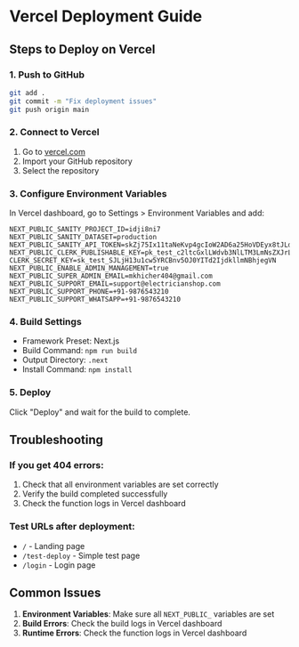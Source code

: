 # Vercel Deployment Guide

## Steps to Deploy on Vercel

### 1. Push to GitHub
```bash
git add .
git commit -m "Fix deployment issues"
git push origin main
```

### 2. Connect to Vercel
1. Go to [vercel.com](https://vercel.com)
2. Import your GitHub repository
3. Select the repository

### 3. Configure Environment Variables
In Vercel dashboard, go to Settings > Environment Variables and add:

```
NEXT_PUBLIC_SANITY_PROJECT_ID=idji8ni7
NEXT_PUBLIC_SANITY_DATASET=production
NEXT_PUBLIC_SANITY_API_TOKEN=skZj75Ix11taNeKvp4gcIoW2AD6a25HoVDEyx8tJLdrE9WfSoYyfpd4eS1dM3uzQIlldURLbRV5BK8zLP6L5UMRApPKtZZkweznSHdoR0XyNdsbkIkKmXG8Ze8Fnh1wtd4uWc8u4cbJouvdYpcjCO6fbADC1s4IpXQoaEIYsJl9juMNVaGur
NEXT_PUBLIC_CLERK_PUBLISHABLE_KEY=pk_test_c2ltcGxlLWdvb3NlLTM3LmNsZXJrLmFjY291bnRzLmRldiQ
CLERK_SECRET_KEY=sk_test_SJLjH13u1cw5YRCBnv5OJ0YITd2IjdkllmNBhjegVN
NEXT_PUBLIC_ENABLE_ADMIN_MANAGEMENT=true
NEXT_PUBLIC_SUPER_ADMIN_EMAIL=mkhicher404@gmail.com
NEXT_PUBLIC_SUPPORT_EMAIL=support@electricianshop.com
NEXT_PUBLIC_SUPPORT_PHONE=+91-9876543210
NEXT_PUBLIC_SUPPORT_WHATSAPP=+91-9876543210
```

### 4. Build Settings
- Framework Preset: Next.js
- Build Command: `npm run build`
- Output Directory: `.next`
- Install Command: `npm install`

### 5. Deploy
Click "Deploy" and wait for the build to complete.

## Troubleshooting

### If you get 404 errors:
1. Check that all environment variables are set correctly
2. Verify the build completed successfully
3. Check the function logs in Vercel dashboard

### Test URLs after deployment:
- `/` - Landing page
- `/test-deploy` - Simple test page
- `/login` - Login page

## Common Issues

1. **Environment Variables**: Make sure all `NEXT_PUBLIC_` variables are set
2. **Build Errors**: Check the build logs in Vercel dashboard
3. **Runtime Errors**: Check the function logs in Vercel dashboard